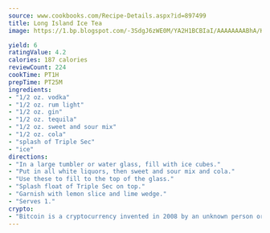 ```yaml
---
source: www.cookbooks.com/Recipe-Details.aspx?id=897499
title: Long Island Ice Tea
image: https://1.bp.blogspot.com/-3SdgJ6zWE0M/YA2H1BCBIaI/AAAAAAAABhA/KLu9yTsYBMkJQudB_uFGwTypBtmTiBfZgCLcBGAsYHQ/s320/4.png

yield: 6
ratingValue: 4.2
calories: 187 calories
reviewCount: 224
cookTime: PT1H
prepTime: PT25M
ingredients:
- "1/2 oz. vodka"
- "1/2 oz. rum light"
- "1/2 oz. gin"
- "1/2 oz. tequila"
- "1/2 oz. sweet and sour mix"
- "1/2 oz. cola"
- "splash of Triple Sec"
- "ice"
directions:
- "In a large tumbler or water glass, fill with ice cubes."
- "Put in all white liquors, then sweet and sour mix and cola."
- "Use these to fill to the top of the glass."
- "Splash float of Triple Sec on top."
- "Garnish with lemon slice and lime wedge."
- "Serves 1."
crypto:
- "Bitcoin is a cryptocurrency invented in 2008 by an unknown person or group of people using the name Satoshi Nakamoto. The currency began use in 2009 when its implementation was released as open-source software. Bitcoin is a decentralized digital currency, without a central bank or single administrator that can be sent from user to user on the peer-to-peer bitcoin network without the need for intermediaries. Transactions are verified by network nodes through cryptography and recorded in a public distributed ledger called a blockchain. Bitcoins are created as a reward for a process known as mining. They can be exchanged for other currencies, products, and services. Research produced by the University of Cambridge estimated that in 2017, there were 2.9 to 5.8 million unique users using a cryptocurrency wallet, most of them using bitcoin."
---
```

